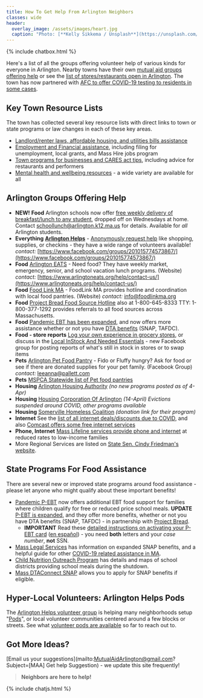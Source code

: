 ```yaml
---
title: How To Get Help From Arlington Neighbors
classes: wide
header:
  overlay_image: /assets/images/heart.jpg
  caption: "Photo: [**Kelly Sikkema / Unsplash**](https://unsplash.com/@kellysikkema)"
---
```


{% include chatbox.html %}

Here's a list of all the groups offering volunteer help of various kinds for everyone in Arlington.  Nearby towns have their own [mutual aid groups offering help](/local/) or see the [list of stores/restaurants open in Arlington](/open/).  The town has now partnered with [AFC to offer COVID-19 testing to residents in some cases](https://www.yourarlington.com/arlington-archives/town-school/town-news/health/17114-testing-051420).

## Key Town Resource Lists

The town has collected several key resource lists with direct links to town or state programs or law changes in each of these key areas.

- [Landlord/renter laws, affordable housing, and utilities bills assistance](https://www.arlingtonma.gov/departments/planning-community-development/affordable-housing-in-arlington/covid-19-resources-housing)
- [Employment and Financial assistance](https://www.arlingtonma.gov/departments/health-human-services/health-department/coronavirus-information/employment-financial-assistance), including filing for unemployment, local grants, and Mass Hire jobs program
- [Town programs for businesses and CARES act tips](https://www.arlingtonma.gov/departments/planning-community-development/economic-development/covid-19-resources), including advice for restaurants and performers
- [Mental health and wellbeing resources](https://www.arlingtonma.gov/departments/health-human-services/health-department/coronavirus-information/mental-health-wellbeing) - a wide variety are available for all

<a name="food"></a>
## Arlington Groups Offering Help

- **NEW!** **Food** Arlington schools now offer [free weekly delivery of breakfast/lunch to any student](https://docs.google.com/document/d/1N-II-XOUuP5rHPEyhJ-MplPD3QDSIbiirG2TAtpZMtI/preview), dropped off on Wednesdays at home.  Contact schoollunch@arlington.k12.ma.us for details.  Available for _all_ Arlington students.
- **Everything** <i id="help" class="fa fa-heart"></i> [**Arlington Helps**](https://www.arlingtonhelps.org/) - [Anonymously request help](https://www.arlingtonhelps.org/need-help) like shopping, supplies, or checkins - they have a wide range of volunteers available!  *contact:* [https://www.facebook.com/groups/201015774573867/](https://www.facebook.com/groups/201015774573867/) 
- **Food** [Arlington EATS](https://www.arlingtoneats.org/) - Need food? They have weekly market, emergency, senior, and school vacation lunch programs. (Website) *contact:* [https://www.arlingtoneats.org/help/contact-us/](https://www.arlingtoneats.org/help/contact-us/)
- **Food** [Food Link MA](https://www.foodlinkma.org/) - FoodLink MA provides hotline and coordination with local food pantries. (Website) *contact:* [info@foodlinkma.org](mailto:info@foodlinkma.org)
- **Food** [Project Bread Food Source Hotline](http://www.projectbread.org/get-help/) also at 1-800-645-8333 TTY: 1-800-377-1292 provides referrals to all food sources across Massachusetts.
- **Food** [Pandemic EBT has been expanded](https://www.map-ebt.org/), and now offers more assistance whether or not you have [DTA benefits](https://www.mass.gov/orgs/department-of-transitional-assistance) (SNAP, TAFDC).
- **Food - store reports** [Log your own experience in grocery stores](/instock/), or discuss in the [Local InStock And Needed Essentials](https://www.facebook.com/groups/251705095861238/about/) - new Facebook group for posting reports of what's still in stock in stores or to swap items
- **Pets** <i id="pets" class="fa fa-cat"></i> [Arlington Pet Food Pantry](https://www.facebook.com/Arlington-Pet-Food-Pantry-102579731353594/) - Fido or Fluffy hungry? Ask for food or see if there are donated supplies for your pet family. (Facebook Group) *contact:* [leeanna@pallett.com](mailto:leeanna@pallett.com)
- **Pets** <i class="fa fa-dog"></i> [MSPCA Statewide list of Pet food pantries](https://www.mspca.org/animal_protection/massachusetts-food-pantries/)
- **Housing** [Arlington Housing Authority](https://www.arlingtonhousing.org/) _(no new programs posted as of 4-Apr)_
- **Housing** [Housing Corporation Of Arlington](https://www.housingcorparlington.org/) _(14-April) Evictions suspended around COVID, other programs available_
- **Housing** [Somerville Homeless Coalition](https://donatenow.networkforgood.org/shc) _(donation link for their program)_
- **Internet** <i class="fa fa-wifi"></i> See the [list of all internet deals/discounts due to COVID](/telecom), and also [Comcast offers some free internet services](https://corporate.comcast.com/covid-19)
- **Phone, Internet** [Mass Lifeline services provide phone and internet](https://www.mass.gov/service-details/lifeline-services) at reduced rates to low-income families
- More Regional Services are listed on [State Sen. Cindy Friedman's website](https://cindyfriedman.org/4thmiddlesex-covid19/).

## State Programs For Food Assistance

There are several new or improved state programs around food assistance - please let anyone who might qualify about these important benefits!

- [Pandemic P-EBT](https://www.mass.gov/info-details/pandemic-ebt-p-ebt) now offers additional EBT food support for families where children qualify for free or reduced price school meals. **UPDATE** [P-EBT is expanded](https://www.map-ebt.org/), and they offer more benefits, whether or not you have DTA benefits (SNAP, TAFDC) - in partnership with [Project Bread](http://www.projectbread.org/).
  - **IMPORTANT** Read these [detailed instructions on activating your P-EBT card](https://drive.google.com/drive/folders/1_iED25tnSdQyQ-3IbHGPYYK2ZXoaZ8XP) ([en español](https://drive.google.com/file/d/1XMFWqCwo8ksS1taxa-kZ1B1vy8QX98yu/view?usp=sharing)) - you need **both** letters and your _case number_, **not** SSN.
- [Mass Legal Services](https://www.masslegalservices.org/DTA-COVID-19) has information on expanded SNAP benefits, and a helpful guide for other [COVID-19 related assistance in MA](https://www.masslegalservices.org/covid-19).
- [Child Nutrition Outreach Program](https://meals4kids.org/summer) has details and maps of school districts providing school meals during the shutdown. 
- [Mass DTAConnect SNAP](https://dtaconnect.eohhs.mass.gov/) allows you to apply for SNAP benefits if eligible.

## Hyper-Local Volunteers: Arlington Helps Pods

The [Arlington Helps volunteer group](https://www.arlingtonhelps.org/) is helping many neighborhoods setup <i id="pods" class="fa fa-map-pin"></i> "[Pods](https://www.arlingtonhelps.org/pods)", or local volunteer communities centered around a few blocks or streets.  See what [volunteer pods are available](/pods/) so far to reach out to.

## Got More Ideas?

[Email us your suggestions](mailto:MutualAidArlington@gmail.com?Subject=[MAA] Get help Suggestion) - we update this site frequently!

> **Neighbors are here to help!** <span style="color: #ff0000"><i class="fa fa-heart"></i></span>

{% include chatjs.html %}
